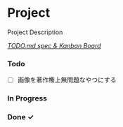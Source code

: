 # Project

Project Description

<em>[TODO.md spec & Kanban Board](https://bit.ly/3fCwKfM)</em>

### Todo

- [ ] 画像を著作権上無問題なやつにする  

### In Progress


### Done ✓


